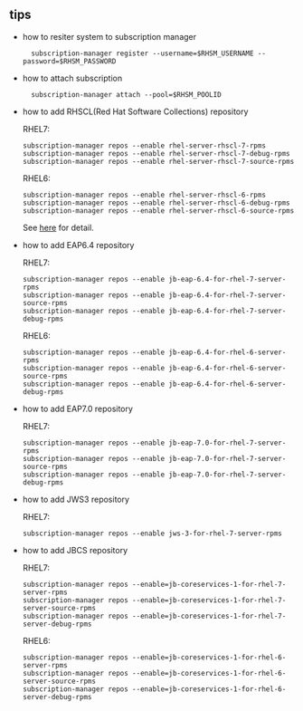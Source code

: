 tips
---

* how to resiter system to subscription manager

        subscription-manager register --username=$RHSM_USERNAME --password=$RHSM_PASSWORD

* how to attach subscription

        subscription-manager attach --pool=$RHSM_POOLID

* how to add RHSCL(Red Hat Software Collections) repository

  RHEL7:

      subscription-manager repos --enable rhel-server-rhscl-7-rpms
      subscription-manager repos --enable rhel-server-rhscl-7-debug-rpms
      subscription-manager repos --enable rhel-server-rhscl-7-source-rpms

  RHEL6:

      subscription-manager repos --enable rhel-server-rhscl-6-rpms
      subscription-manager repos --enable rhel-server-rhscl-6-debug-rpms
      subscription-manager repos --enable rhel-server-rhscl-6-source-rpms

  See [here](https://access.redhat.com/documentation/en-US/Red_Hat_Software_Collections/2/html/2.2_Release_Notes/chap-Installation.html) for detail.

* how to add EAP6.4 repository

  RHEL7:

      subscription-manager repos --enable jb-eap-6.4-for-rhel-7-server-rpms
      subscription-manager repos --enable jb-eap-6.4-for-rhel-7-server-source-rpms
      subscription-manager repos --enable jb-eap-6.4-for-rhel-7-server-debug-rpms

  RHEL6:

      subscription-manager repos --enable jb-eap-6.4-for-rhel-6-server-rpms
      subscription-manager repos --enable jb-eap-6.4-for-rhel-6-server-source-rpms
      subscription-manager repos --enable jb-eap-6.4-for-rhel-6-server-debug-rpms

* how to add EAP7.0 repository

  RHEL7:

      subscription-manager repos --enable jb-eap-7.0-for-rhel-7-server-rpms
      subscription-manager repos --enable jb-eap-7.0-for-rhel-7-server-source-rpms
      subscription-manager repos --enable jb-eap-7.0-for-rhel-7-server-debug-rpms

* how to add JWS3 repository

  RHEL7:

      subscription-manager repos --enable jws-3-for-rhel-7-server-rpms

* how to add JBCS repository

  RHEL7:

      subscription-manager repos --enable=jb-coreservices-1-for-rhel-7-server-rpms
      subscription-manager repos --enable=jb-coreservices-1-for-rhel-7-server-source-rpms
      subscription-manager repos --enable=jb-coreservices-1-for-rhel-7-server-debug-rpms

  RHEL6:

      subscription-manager repos --enable=jb-coreservices-1-for-rhel-6-server-rpms
      subscription-manager repos --enable=jb-coreservices-1-for-rhel-6-server-source-rpms
      subscription-manager repos --enable=jb-coreservices-1-for-rhel-6-server-debug-rpms


